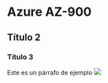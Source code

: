 <link rel="stylesheet" href="styles.css">
<h1>Azure AZ-900</h1>
<h2>Título 2</h2>
<h3>Título 3</h3>
<p>Este es un párrafo de ejemplo <span><img src="https://imgur.com/Y6Yuxf6.gif"/></span> </p>
